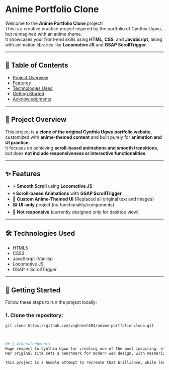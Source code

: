 # Anime Portfolio Clone 

Welcome to the **Anime Portfolio Clone** project!  
This is a creative practice project inspired by the portfolio of Cynthia Ugwu, but reimagined with an anime theme.  
It showcases your front-end skills using **HTML**, **CSS**, and **JavaScript**, along with animation libraries like **Locomotive JS** and **GSAP ScrollTrigger**.

---

## 📑 Table of Contents

- [Project Overview](#project-overview)
- [Features](#features)
- [Technologies Used](#technologies-used)
- [Getting Started](#getting-started)
- [Acknowledgments](#acknowledgments)


---

## 🎯 Project Overview

This project is a **clone of the original Cynthia Ugwu portfolio website**, customized with **anime-themed content** and built purely for **animation and UI practice**.  
It focuses on achieving **scroll-based animations and smooth transitions**, but does **not include responsiveness or interactive functionalities**.

---

## ✨ Features

- ⚡ **Smooth Scroll** using **Locomotive JS**
- 🌀 **Scroll-based Animations** with **GSAP ScrollTrigger**
- 🎨 **Custom Anime-Themed UI** (Replaced all original text and images)
- 🖼️ **UI-only** project (no functionality/components)
- 🚫 **Not responsive** (currently designed only for desktop view)

---

## 🛠 Technologies Used

- HTML5
- CSS3
- JavaScript (Vanilla)
- Locomotive JS
- GSAP + ScrollTrigger

---

## 🚀 Getting Started

Follow these steps to run the project locally:

### 1. Clone the repository:
```bash
git clone https://github.com/vighnesh204/anime-portfolio-clone.git

---

## 🙌 Acknowledgments
Huge respect to Cynthia Ugwu for creating one of the most inspiring, elegant, and creatively engineered portfolio websites on the web.
Her original site sets a benchmark for modern web design, with mesmerizing scroll animations, a bold minimal aesthetic, and smooth user experience that reflects true mastery of interaction design.

This project is a humble attempt to recreate that brilliance, while learning advanced animation techniques and front-end implementation.
